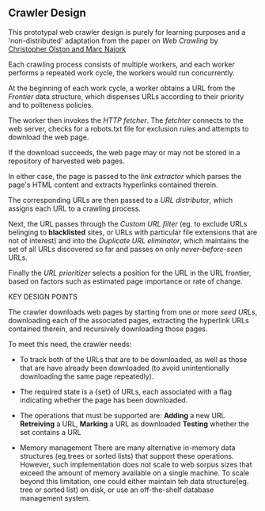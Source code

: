 ## Crawler Design 

This prototypal web crawler design is 
purely for learning purposes and a 'non-distributed' adaptation from the paper on *Web Crawling* by [Christopher Olston and Marc Najork]()

Each crawling process consists of multiple workers, and each 
worker performs a repeated work cycle, the workers would run concurrently.

At the beginning of each work cycle, a worker obtains a URL from 
the *Frontier* data structure, which dispenses URLs according to 
their priority and to politeness policies. 

The worker then invokes the *HTTP fetcher*. 
The *fetchter* connects to the web server, checks for a robots.txt file for exclusion rules and attempts to download the web page.

If the download succeeds, the web page may or may not be stored in a repository of harvested web pages.

In either case, the page is passed to the *link extractor* which parses the page's HTML content and extracts hyperlinks contained therein. 

The corresponding URLs are then passed to a *URL distributor*, which assigns each URL to a crawling process.

Next, the URL passes through the *Custom URL filter* (eg. to exclude URLs belinging to **blacklisted** sites, or URLs with particular file extensions that are not of interest) and into the *Duplicate URL eliminator*, which maintains the set of all URLs discovered so far and passes on only *never-before-seen* URLs.

Finally the *URL prioritizer* selects a position for the URL in the URL frontier, based on factors such as estimated page importance or rate of change.

KEY DESIGN POINTS 

The crawler downloads web pages by starting from one or more *seed URLs*, downloading each of the associated pages, extracting the hyperlink URLs contained therein, and recursively downloading those pages. 


To meet this need, the crawler needs:
*   To track both of the URLs that are to be downloaded, as well as those that are have already been downloaded (to avoid unintentionally downloading the same page repeatedly). 
    
*   The required state is a {set} of URLs, each associated with a flag indicating whether the page has been downloaded.

*   The operations that must be supported are:
    **Adding** a new URL
    **Retreiving** a URL, 
    **Marking** a URL as downloaded 
    **Testing** whether the set contains a URL 

* Memory management 
    There are many alternative in-memory data structures (eg.trees or sorted lists) that support these operations. However, such implementation does not scale to web sorpus sizes that exceed the amount of memory available on a single machine.
    To scale beyond this limitation, one could either maintain teh data structure(eg. tree or sorted list) on disk, or use an off-the-shelf database management system. 
    
